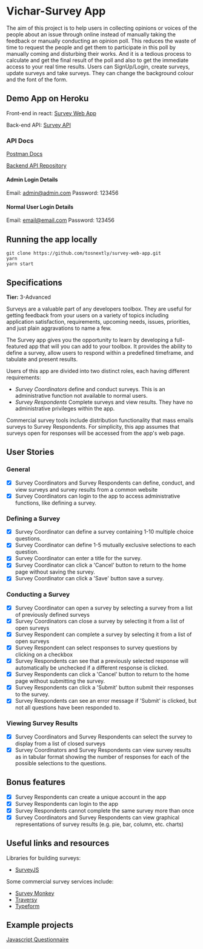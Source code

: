 # Vichar-Survey App
The aim of this project is to help users in collecting opinions or voices of the people about an
issue through online instead of manually taking the feedback or manually conducting an opinion
poll. This reduces the waste of time to request the people and get them to participate in this poll
by manually coming and disturbing their works. And it is a tedious process to calculate and get
the final result of the poll and also to get the immediate access to your real time results.
Users can SignUp/Login, create surveys, update surveys and take surveys. They can
change the background colour and the font of the form.

## Demo App on Heroku

Front-end in react: [Survey Web App](https://nextly-survey-web.herokuapp.com/)

Back-end API: [Survey API](https://nextly-survey.herokuapp.com/)

### API Docs

[Postman Docs](https://documenter.getpostman.com/view/6051051/SWTD8Grh?version=latest#1788bb0c-b1b2-480d-bafe-87497e22c909)

[Backend API Repository](https://github.com/tosnextly/survey-api) 

#### Admin Login Details

Email: admin@admin.com
Password: 123456

#### Normal User Login Details

Email: email@email.com
Password: 123456

## Running the app locally

```
git clone https://github.com/tosnextly/survey-web-app.git
yarn
yarn start
```

## Specifications

**Tier:** 3-Advanced

Surveys are a valuable part of any developers toolbox. They are useful for
getting feedback from your users on a variety of topics including application
satisfaction, requirements, upcoming needs, issues, priorities, and just plain
aggravations to name a few.

The Survey app gives you the opportunity to learn by developing a full-featured
app that will you can add to your toolbox. It provides the ability to define a
survey, allow users to respond within a predefined timeframe, and tabulate
and present results.

Users of this app are divided into two distinct roles, each having different
requirements:

- _Survey Coordinators_ define and conduct surveys. This is an administrative
  function not available to normal users.
- _Survey Respondents_ Complete surveys and view results. They have no
  administrative privileges within the app.

Commercial survey tools include distribution functionality that mass emails
surveys to Survey Respondents. For simplicity, this app assumes that surveys
open for responses will be accessed from the app's web page.

## User Stories

### General

- [x] Survey Coordinators and Survey Respondents can define, conduct, and
      view surveys and survey results from a common website
- [x] Survey Coordinators can login to the app to access administrative
      functions, like defining a survey.

### Defining a Survey

- [x] Survey Coordinator can define a survey containing 1-10 multiple choice
      questions.
- [x] Survey Coordinator can define 1-5 mutually exclusive selections to each
      question.
- [x] Survey Coordinator can enter a title for the survey.
- [x] Survey Coordinator can click a 'Cancel' button to return to the home
      page without saving the survey.
- [x] Survey Coordinator can click a 'Save' button save a survey.

### Conducting a Survey

- [x] Survey Coordinator can open a survey by selecting a survey from a
      list of previously defined surveys
- [x] Survey Coordinators can close a survey by selecting it from a list of
      open surveys
- [x] Survey Respondent can complete a survey by selecting it from a list of
      open surveys
- [x] Survey Respondent can select responses to survey questions by clicking
      on a checkbox
- [x] Survey Respondents can see that a previously selected response will
      automatically be unchecked if a different response is clicked.
- [x] Survey Respondents can click a 'Cancel' button to return to the home
      page without submitting the survey.
- [x] Survey Respondents can click a 'Submit' button submit their responses
      to the survey.
- [x] Survey Respondents can see an error message if 'Submit' is clicked,
      but not all questions have been responded to.

### Viewing Survey Results

- [x] Survey Coordinators and Survey Respondents can select the survey to
      display from a list of closed surveys
- [x] Survey Coordinators and Survey Respondents can view survey results as
      in tabular format showing the number of responses for each of the possible
      selections to the questions.

## Bonus features

- [x] Survey Respondents can create a unique account in the app
- [x] Survey Respondents can login to the app
- [x] Survey Respondents cannot complete the same survey more than once
- [x] Survey Coordinators and Survey Respondents can view graphical
      representations of survey results (e.g. pie, bar, column, etc. charts)

## Useful links and resources

Libraries for building surveys:

- [SurveyJS](https://surveyjs.io/Overview/Library/)

Some commercial survey services include:

- [Survey Monkey](https://www.surveymonkey.com/)
- [Traversy](https://youtu.be/SSDED3XKz-0)
- [Typeform](https://www.typeform.com/)

## Example projects

[Javascript Questionnaire](https://codepen.io/amyfu/pen/oLChg)
